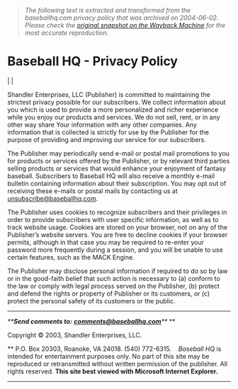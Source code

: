 > *The following text is extracted and transformed from the baseballhq.com privacy policy that was archived on 2004-06-02. Please check the [original snapshot on the Wayback Machine](https://web.archive.org/web/20040602235549id_/http%3A//www.baseballhq.com/privacy.html) for the most accurate reproduction.*

# Baseball HQ - Privacy Policy

|  | 

Shandler Enterprises, LLC (Publisher) is committed to maintaining the strictest privacy possible for our subscribers. We collect information about you which is used to provide a more personalized and richer experience while you enjoy our products and services. We do not sell, rent, or in any other way share Your information with any other companies. Any information that is collected is strictly for use by the Publisher for the purpose of providing and improving our service for our subscribers.

The Publisher may periodically send e-mail or postal mail promotions to you for products or services offered by the Publisher, or by relevant third parties selling products or services that would enhance your enjoyment of fantasy baseball. Subscribers to Baseball HQ will also receive a monthly e-mail bulletin containing information about their subscription. You may opt out of receiving these e-mails or postal mails by contacting us at [unsubscribe@baseballhq.com](mailto:unsubscribe@baseballhq.com).

The Publisher uses cookies to recognize subscribers and their privileges in order to provide subscribers with user specific information, as well as to track website usage. Cookies are stored on your browser, not on any of the Publisher’s website servers. You are free to decline cookies if your browser permits, although in that case you may be required to re-enter your password more frequently during a session, and you will be unable to use certain features, such as the MACK Engine.

The Publisher may disclose personal information if required to do so by law or in the good-faith belief that such action is necessary to (a) conform to the law or comply with legal process served on the Publisher, (b) protect and defend the rights or property of Publisher or its customers, or (c) protect the personal safety of its customers or the public.

* * *

_****Send comments to:** [**comments@baseballhq.com**](mailto:comments@baseballhq.com)**_ **

Copyright © 2003, Shandler Enterprises, LLC.

** P.O. Box 20303, Roanoke, VA 24018. (540) 772-6315.    _Baseball HQ_ is intended for entertainment purposes only. No part of this site may be reproduced or retransmitted without written permission of the publisher. All rights reserved. **This site best viewed with Microsoft Internet Explorer.**

* * *
